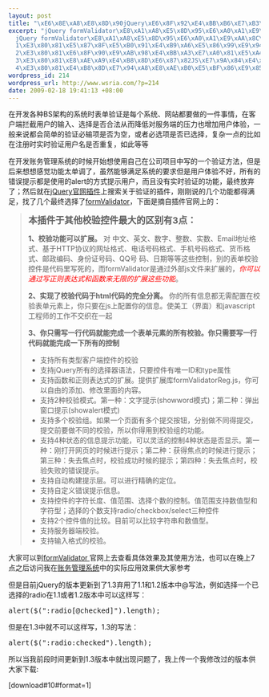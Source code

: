 ```yaml
--- 
layout: post
title: "\xE6\x8E\xA8\xE8\x8D\x90jQuery\xE6\x8F\x92\xE4\xBB\xB6\xE7\xB3\xBB\xE5\x88\x97\xE2\x80\x94\xE2\x80\x94\xE8\xA1\xA8\xE5\x8D\x95\xE9\xAA\x8C\xE8\xAF\x81formValidator"
excerpt: "jQuery formValidator\xE8\xA1\xA8\xE5\x8D\x95\xE6\xA0\xA1\xE9\xAA\x8C\xE6\x8F\x92\xE4\xBB\xB6\xEF\xBC\x8C\xE4\xBD\xA0\xE5\x8F\xAA\xE9\x9C\x80\xE8\xA6\x81\xE5\x86\x99\xE4\xB8\x80\xE8\xA1\x8C\xE4\xBB\xA3\xE7\xA0\x81\xE5\xB0\xB1\xE5\x8F\xAF\xE4\xBB\xA5\xE8\xBD\xBB\xE6\x9D\xBE\xE5\xAE\x9E\xE7\x8E\xB020\xE5\xA4\x9A\xE7\xA7\x8D\xE8\x84\x9A\xE6\x9C\xAC\xE6\x8E\xA7\xE5\x88\xB6\xEF\xBC\x8C\xE5\xAE\x9E\xE7\x8E\xB0\xE4\xBA\x86js\xE8\x84\x9A\xE6\x9C\xAC\xE4\xBA\x8E\xE9\xA1\xB5\xE9\x9D\xA2\xE7\x9A\x84\xE5\x88\x86\xE7\xA6\xBB\xE3\x80\x82\r\n\
  jQuery formValidator\xE8\xA1\xA8\xE5\x8D\x95\xE6\xA0\xA1\xE9\xAA\x8C\xE4\xBB\xA3\xE7\xA0\x81\xE7\x94\x9F\xE6\x88\x90\xE5\x99\xA8\xE6\x98\xAF\xE9\x92\x88\xE5\xAF\xB9jQuery formValidator\xE8\xA1\xA8\xE5\x8D\x95\xE6\xA0\xA1\xE9\xAA\x8C\xE6\x8F\x92\xE4\xBB\xB6ver2.4\xE7\x89\x88\xE6\x9C\xAC\xE6\x9D\xA5\xE5\x86\x99\xE7\x9A\x84\xE3\x80\x82\xE4\xB9\xA6\xE5\x86\x99\xE8\xBF\x99\xE4\xB8\xAA\xE7\x94\x9F\xE6\x88\x90\xE5\x99\xA8\xE7\x9A\x84\xE7\x9B\xAE\xE7\x9A\x84\xEF\xBC\x9A\r\n\
  1\xE3\x80\x81\xE5\x87\x8F\xE5\xB0\x91\xE4\xB9\xA6\xE5\x86\x99\xE9\x94\x99\xE8\xAF\xAF\xE3\x80\x82\xE4\xB8\xBB\xE8\xA6\x81\xE6\x98\xAF\xE9\x85\x8D\xE7\xBD\xAE\xE5\x8F\x82\xE6\x95\xB0\xE5\xAE\xB9\xE6\x98\x93\xE4\xB9\xA6\xE5\x86\x99\xE9\x94\x99\xE8\xAF\xAF\xEF\xBC\x8CJS\xE6\x98\xAF\xE8\xAE\xA4\xE5\xA4\xA7\xE5\xB0\x8F\xE5\x86\x99\xE3\x80\x82\r\n\
  2\xE3\x80\x81\xE6\x8F\x90\xE9\xAB\x98\xE4\xBB\xA3\xE7\xA0\x81\xE5\xA4\x8D\xE7\x94\xA8\xE6\x80\xA7\xE3\x80\x82\r\n\
  3\xE3\x80\x81\xE8\xAE\xA9\xE4\xB8\x8D\xE6\x87\x82JS\xE7\x9A\x84\xE4\xBA\xBA\xE6\x9B\xB4\xE5\xAE\xB9\xE6\x98\x93\xE4\xB8\x8A\xE6\x89\x8B\xE3\x80\x82\r\n\
  4\xE3\x80\x81\xE4\xB8\x8D\xE7\x94\xA8\xE8\xAE\xB0\xE5\xBF\x86\xE9\x85\x8D\xE7\xBD\xAE\xE5\x8F\x82\xE6\x95\xB0\xE3\x80\x82"
wordpress_id: 214
wordpress_url: http://www.wsria.com/?p=214
date: 2009-02-18 19:41:13 +08:00
---
```

在开发各种BS架构的系统时表单验证是每个系统、网站都要做的一件事情，在客户端拦截用户的输入、选择是否合法从而降低对服务端的压力也增加用户体验，一般来说都会简单的验证必输项是否为空，或者必选项是否已选择，复杂一点的比如在注册时实时验证用户名是否重复，如此等等

在开发账务管理系统的时候开始想使用自己在公司项目中写的一个验证方法，但是后来想想感觉功能太单调了，虽然能够满足系统的要求但是用户体验不好，所有的错误提示都是使用的alert的方式提示用户，而且没有实时验证的功能，最终放弃了；然后就在<a href="http://plugins.jquery.com/" target="_blank">jQuery官网插件</a>上搜索关于验证的插件，刚刚说的几个功能都得满足，找了几个最终选择了<a href="http://www.yhuan.com/formvalidator/index.html?from=www.wsria.com" target="_blank">formValidator</a>，下面是摘自插件官网上的：

<!--more-->
<blockquote><span style="font-size: large;"><strong>本插件于其他校验控件最大的区别有3点：</strong></span>

<strong>1、校验功能可以扩展。</strong>
<strong> </strong><strong> </strong> 对 中文、英文、数字、整数、实数、Email地址格式、基于HTTP协议的网址格式、电话号码格式、手机号码格式、货币格式、邮政编码、身份证号码、QQ号 码、日期等等这些控制，别的表单校验控件是代码里写死的，而formValidator是通过外部js文件来扩展的，<span style="color: #ff0000;"><em>你可以通过写正则表达式和函数来无限的扩展这些功能</em></span>。

<strong>2、实现了校验代码于html代码的完全分离。</strong>
你的所有信息都无需配置在校验表单元素上，你只要在js上配置你的信息。使美工（界面）和javascript工程师的工作不交织在一起

<strong>3、你只需写一行代码就能完成一个表单元素的所有校验。你只需要写一行代码就能完成一下所有的控制</strong>
<ul>
	<li>支持所有类型客户端控件的校验</li>
	<li>支持jQuery所有的选择器语法，只要控件有唯一ID和type属性</li>
	<li>支持函数和正则表达式的扩展。提供扩展库formValidatorReg.js，你可以自由的添加、修改里面的内容。</li>
	<li>支持2种校验模式。第一种：文字提示(showword模式)；第二种：弹出窗口提示(showalert模式)</li>
	<li>支持多个校验组。如果一个页面有多个提交按钮，分别做不同得提交，提交前要做不同的校验，所以你得用到校验组的功能。</li>
	<li>支持4种状态的信息提示功能，可以灵活的控制4种状态是否显示。第一种：刚打开网页的时候进行提示；第二种：获得焦点的时候进行提示；第三种：失去焦点时，校验成功时候的提示；第四种：失去焦点时，校验失败的错误提示。</li>
	<li>支持自动构建提示层。可以进行精确的定位。</li>
	<li>支持自定义错误提示信息。</li>
	<li>支持控件的字符长度、值范围、选择个数的控制。值范围支持数值型和字符型；选择的个数支持radio/checkbox/select三种控件</li>
	<li>支持2个控件值的比较。目前可以比较字符串和数值型。</li>
	<li>支持服务器端校验。</li>
	<li>支持输入格式的校验。</li>
</ul>
</blockquote>
大家可以到<a href="http://www.yhuan.com/formvalidator/index.html?from=www.wsria.com" target="_blank">formValidator </a>官网上去查看具体效果及其使用方法，也可以在晚上7点之后访问我在<a href="http://yanhonglei.gicp.net/finance/" target="_blank">账务管理系统</a>中的实际应用效果供大家参考

但是目前jQuery的版本更新到了1.3弃用了1.1和1.2版本中@写法，例如选择一个已选择的radio在1.1或者1.2版本中可以这样写：
<pre lang="javascript" line="1">alert($(":radio[@checked]").length);</pre>
但是在1.3中就不可以这样写，1.3的写法：
<pre lang="javascript" line="1">alert($(":radio:checked").length);</pre>
所以当我前段时间更新到1.3版本中就出现问题了，我上传一个我修改过的版本供大家下载:

[download#10#format=1]
